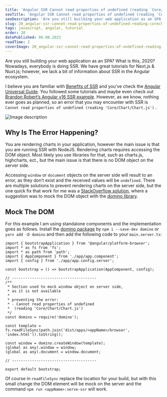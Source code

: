 ```yaml
---
title: 'Angular SSR Cannot read properties of undefined (reading `Core/Chart/Chart.js`)'
seoTitle: 'Angular SSR Cannot read properties of undefined (reading `Core/Chart/Chart.js`)'
seoDescription: 'Are you still building your web application as an SPA? What is this, 2020? Nowadays, everybody is...'
slug: 20_angular-ssr-cannot-read-properties-of-undefined-reading-corechartchartjs
tags: javascript, angular, tutorial
order: 20
datePublished: 09.08.2023
readTime: 2
coverImage: 20_angular-ssr-cannot-read-properties-of-undefined-reading-corechartchartjs.webp
---
```


Are you still building your web application as an SPA? What is this, 2020? Nowadays, everybody is doing SSR.
We have great tutorials for Next.js & Nuxt.js; however, we lack a bit of information about SSR in the Angular ecosystem.

I believe you are familiar with [Benefits of SSR](https://solutionshub.epam.com/blog/post/what-is-server-side-rendering) and you've check the [Angular Universal Guide](https://angular.io/guide/universal). You followed some tutorials and maybe even check out [Brandon Robert’s Angular v16 SSR example](https://github.com/brandonroberts/angular-v16-universal-standalone/tree/main). However, as we know, nothing ever goes as planned, so an error that you may encounter with SSR is `Cannot read properties of undefined (reading 'Core/Chart/Chart.js')` .

![Image description](https://dev-to-uploads.s3.amazonaws.com/uploads/articles/cimy18rt96ytmkcq6v8j.png)

## Why Is The Error Happening?

You are rendering charts in your application, however the main issue is that you are running SSR with NodeJS. Rendering charts requires accessing the DOM object. Most likely you use libraries for that, such as charts.js, highcharts, ect., but the main issue is that there is no DOM object on the server side.

Accessing `window` or `document` objects on the server side will result to an error, as they don’t exist and the received values will be `undefined`. There are multiple solutions to prevent rendering charts on the server side, but the one quick fix that work for me was a [StackOverflow solution](https://stackoverflow.com/questions/64278463/how-do-i-run-chart-js-with-angular-10-ssr-universal), where a suggestion was to mock the DOM object with the [domino library](https://www.npmjs.com/package/domino).

## Mock The DOM

For this example I am using standalone components and the implementation goes as follows. Install the [domino package](https://www.npmjs.com/package/domino) by `npm i --save-dev domino` or `yarn add -D domino` and then add the following code to your `main.server.ts`:

```tsx
import { bootstrapApplication } from '@angular/platform-browser';
import * as fs from 'fs';
import * as path from 'path';
import { AppComponent } from './app/app.component';
import { config } from './app/app.config.server';

const bootstrap = () => bootstrapApplication(AppComponent, config);

// --------------------------------------
/**
 * Section used to mock window object on server side,
 * as it is not available
 *
 * preventing the error:
 * - Cannot read properties of undefined
 *  (reading 'Core/Chart/Chart.js')
 */
const domino = require('domino');

const template = fs.readFileSync(path.join('dist/apps/<appName>/browser', 'index.html')).toString();

const window = domino.createWindow(template);
(global as any).window = window;
(global as any).document = window.document;

// --------------------------------------

export default bootstrap;
```

Of course in `readFileSync` replace the location for your build, but with this small change the DOM element will be mock on the server and the command `npm run <appName>:serve-ssr` will work.
